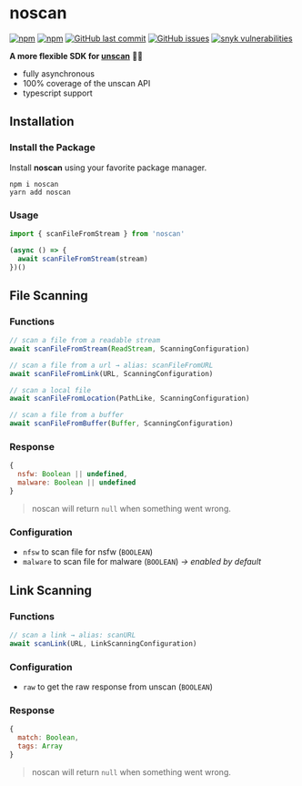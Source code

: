 # noscan

[![npm](https://img.shields.io/npm/v/noscan)](https://www.npmjs.com/package/noscan)
[![npm](https://img.shields.io/npm/dt/noscan)](https://www.npmjs.com/package/noscan)
[![GitHub last commit](https://img.shields.io/github/last-commit/azurystudios/noscan)](https://github.com/azurystudios/noscan)
[![GitHub issues](https://img.shields.io/github/issues-raw/azurystudios/noscan)](https://github.com/azurystudios/noscan/issues)
[![snyk vulnerabilities](https://snyk.io/test/github/azurystudios/noscan/badge.svg)](https://snyk.io/test/github/azurystudios/noscan)

**A more flexible SDK for [unscan](https://unscan.co)** 🔞🔎

- fully asynchronous
- 100% coverage of the unscan API
- typescript support

## Installation

### Install the Package

Install **noscan** using your favorite package manager.

```sh-session
npm i noscan
yarn add noscan
```

### Usage

```js
import { scanFileFromStream } from 'noscan'

(async () => {
  await scanFileFromStream(stream)
})()
```

## File Scanning

### Functions

```js
// scan a file from a readable stream
await scanFileFromStream(ReadStream, ScanningConfiguration)

// scan a file from a url → alias: scanFileFromURL
await scanFileFromLink(URL, ScanningConfiguration)

// scan a local file
await scanFileFromLocation(PathLike, ScanningConfiguration)

// scan a file from a buffer
await scanFileFromBuffer(Buffer, ScanningConfiguration)
```

### Response

```js
{
  nsfw: Boolean || undefined,
  malware: Boolean || undefined
}
```

> noscan will return `null` when something went wrong.

### Configuration

- `nfsw` to scan file for nsfw (`BOOLEAN`)
- `malware` to scan file for malware (`BOOLEAN`) *→ enabled by default*

## Link Scanning

### Functions

```js
// scan a link → alias: scanURL
await scanLink(URL, LinkScanningConfiguration)
```

### Configuration

- `raw` to get the raw response from unscan (`BOOLEAN`)

### Response

```js
{
  match: Boolean,
  tags: Array
}
```

> noscan will return `null` when something went wrong.

